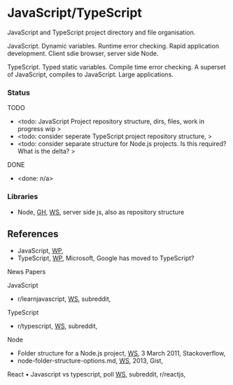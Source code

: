 # JavaScript/TypeScript

JavaScript and TypeScript project directory and file organisation.

JavaScript. Dynamic variables. Runtime error checking. Rapid application development. Client sdie browser, server side Node.

TypeScript. Typed static variables. Compile time error checking. A superset of JavaScript, compiles to JavaScript. Large applications.

### Status

TODO
* <todo: JavaScript Project repository structure, dirs, files, work in progress wip >
* <todo: consider seperate TypeScript project repository structure, >
* <todo: consider separate structure for Node.js projects. Is this required? What is the delta? >

DONE
* <done: n/a>

### Libraries
* Node, [GH](https://github.com/nodejs/node), [WS](https://nodejs.org/en), server side js, also as repository structure

## References

* JavaScript, [WP](https://simple.wikipedia.org/wiki/JavaScript), 
* TypeScript, [WP](https://en.wikipedia.org/wiki/TypeScript), Microsoft, Google has moved to TypeScript? 

News Papers

JavaScript
* r/learnjavascript, [WS](https://www.reddit.com/r/learnjavascript/), subreddit, 

TypeScript
* r/typescript, [WS](https://www.reddit.com/r/typescript/), subreddit, 

Node
* Folder structure for a Node.js project, [WS](https://stackoverflow.com/questions/5178334/folder-structure-for-a-node-js-project), 3 March 2011, Stackoverflow,
* node-folder-structure-options.md, [WS](https://gist.github.com/lancejpollard/1398757), 2013, Gist,

React
• Javascript vs typescript, poll [WS](https://www.reddit.com/r/reactjs/comments/14784fy/javascript_vs_typescript/), subreddit, r/reactjs, 



